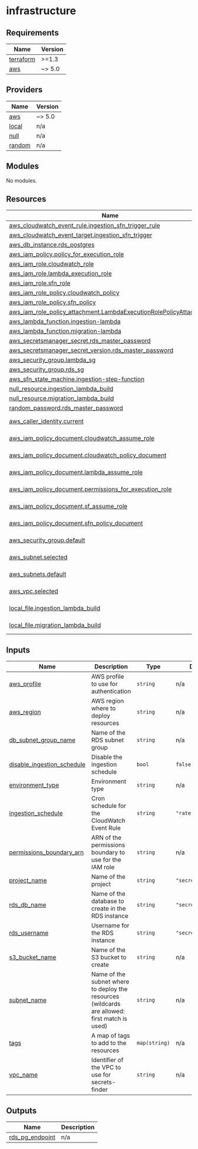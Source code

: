 # infrastructure

<!-- BEGINNING OF PRE-COMMIT-TERRAFORM DOCS HOOK -->
## Requirements

| Name | Version |
|------|---------|
| <a name="requirement_terraform"></a> [terraform](#requirement\_terraform) | >=1.3 |
| <a name="requirement_aws"></a> [aws](#requirement\_aws) | ~> 5.0 |

## Providers

| Name | Version |
|------|---------|
| <a name="provider_aws"></a> [aws](#provider\_aws) | ~> 5.0 |
| <a name="provider_local"></a> [local](#provider\_local) | n/a |
| <a name="provider_null"></a> [null](#provider\_null) | n/a |
| <a name="provider_random"></a> [random](#provider\_random) | n/a |

## Modules

No modules.

## Resources

| Name | Type |
|------|------|
| [aws_cloudwatch_event_rule.ingestion_sfn_trigger_rule](https://registry.terraform.io/providers/hashicorp/aws/latest/docs/resources/cloudwatch_event_rule) | resource |
| [aws_cloudwatch_event_target.ingestion_sfn_trigger](https://registry.terraform.io/providers/hashicorp/aws/latest/docs/resources/cloudwatch_event_target) | resource |
| [aws_db_instance.rds_postgres](https://registry.terraform.io/providers/hashicorp/aws/latest/docs/resources/db_instance) | resource |
| [aws_iam_policy.policy_for_execution_role](https://registry.terraform.io/providers/hashicorp/aws/latest/docs/resources/iam_policy) | resource |
| [aws_iam_role.cloudwatch_role](https://registry.terraform.io/providers/hashicorp/aws/latest/docs/resources/iam_role) | resource |
| [aws_iam_role.lambda_execution_role](https://registry.terraform.io/providers/hashicorp/aws/latest/docs/resources/iam_role) | resource |
| [aws_iam_role.sfn_role](https://registry.terraform.io/providers/hashicorp/aws/latest/docs/resources/iam_role) | resource |
| [aws_iam_role_policy.cloudwatch_policy](https://registry.terraform.io/providers/hashicorp/aws/latest/docs/resources/iam_role_policy) | resource |
| [aws_iam_role_policy.sfn_policy](https://registry.terraform.io/providers/hashicorp/aws/latest/docs/resources/iam_role_policy) | resource |
| [aws_iam_role_policy_attachment.LambdaExecutionRolePolicyAttachment](https://registry.terraform.io/providers/hashicorp/aws/latest/docs/resources/iam_role_policy_attachment) | resource |
| [aws_lambda_function.ingestion-lambda](https://registry.terraform.io/providers/hashicorp/aws/latest/docs/resources/lambda_function) | resource |
| [aws_lambda_function.migration-lambda](https://registry.terraform.io/providers/hashicorp/aws/latest/docs/resources/lambda_function) | resource |
| [aws_secretsmanager_secret.rds_master_password](https://registry.terraform.io/providers/hashicorp/aws/latest/docs/resources/secretsmanager_secret) | resource |
| [aws_secretsmanager_secret_version.rds_master_password](https://registry.terraform.io/providers/hashicorp/aws/latest/docs/resources/secretsmanager_secret_version) | resource |
| [aws_security_group.lambda_sg](https://registry.terraform.io/providers/hashicorp/aws/latest/docs/resources/security_group) | resource |
| [aws_security_group.rds_sg](https://registry.terraform.io/providers/hashicorp/aws/latest/docs/resources/security_group) | resource |
| [aws_sfn_state_machine.ingestion-step-function](https://registry.terraform.io/providers/hashicorp/aws/latest/docs/resources/sfn_state_machine) | resource |
| [null_resource.ingestion_lambda_build](https://registry.terraform.io/providers/hashicorp/null/latest/docs/resources/resource) | resource |
| [null_resource.migration_lambda_build](https://registry.terraform.io/providers/hashicorp/null/latest/docs/resources/resource) | resource |
| [random_password.rds_master_password](https://registry.terraform.io/providers/hashicorp/random/latest/docs/resources/password) | resource |
| [aws_caller_identity.current](https://registry.terraform.io/providers/hashicorp/aws/latest/docs/data-sources/caller_identity) | data source |
| [aws_iam_policy_document.cloudwatch_assume_role](https://registry.terraform.io/providers/hashicorp/aws/latest/docs/data-sources/iam_policy_document) | data source |
| [aws_iam_policy_document.cloudwatch_policy_document](https://registry.terraform.io/providers/hashicorp/aws/latest/docs/data-sources/iam_policy_document) | data source |
| [aws_iam_policy_document.lambda_assume_role](https://registry.terraform.io/providers/hashicorp/aws/latest/docs/data-sources/iam_policy_document) | data source |
| [aws_iam_policy_document.permissions_for_execution_role](https://registry.terraform.io/providers/hashicorp/aws/latest/docs/data-sources/iam_policy_document) | data source |
| [aws_iam_policy_document.sf_assume_role](https://registry.terraform.io/providers/hashicorp/aws/latest/docs/data-sources/iam_policy_document) | data source |
| [aws_iam_policy_document.sfn_policy_document](https://registry.terraform.io/providers/hashicorp/aws/latest/docs/data-sources/iam_policy_document) | data source |
| [aws_security_group.default](https://registry.terraform.io/providers/hashicorp/aws/latest/docs/data-sources/security_group) | data source |
| [aws_subnet.selected](https://registry.terraform.io/providers/hashicorp/aws/latest/docs/data-sources/subnet) | data source |
| [aws_subnets.default](https://registry.terraform.io/providers/hashicorp/aws/latest/docs/data-sources/subnets) | data source |
| [aws_vpc.selected](https://registry.terraform.io/providers/hashicorp/aws/latest/docs/data-sources/vpc) | data source |
| [local_file.ingestion_lambda_build](https://registry.terraform.io/providers/hashicorp/local/latest/docs/data-sources/file) | data source |
| [local_file.migration_lambda_build](https://registry.terraform.io/providers/hashicorp/local/latest/docs/data-sources/file) | data source |

## Inputs

| Name | Description | Type | Default | Required |
|------|-------------|------|---------|:--------:|
| <a name="input_aws_profile"></a> [aws\_profile](#input\_aws\_profile) | AWS profile to use for authentication | `string` | n/a | yes |
| <a name="input_aws_region"></a> [aws\_region](#input\_aws\_region) | AWS region where to deploy resources | `string` | n/a | yes |
| <a name="input_db_subnet_group_name"></a> [db\_subnet\_group\_name](#input\_db\_subnet\_group\_name) | Name of the RDS subnet group | `string` | n/a | yes |
| <a name="input_disable_ingestion_schedule"></a> [disable\_ingestion\_schedule](#input\_disable\_ingestion\_schedule) | Disable the ingestion schedule | `bool` | `false` | no |
| <a name="input_environment_type"></a> [environment\_type](#input\_environment\_type) | Environment type | `string` | n/a | yes |
| <a name="input_ingestion_schedule"></a> [ingestion\_schedule](#input\_ingestion\_schedule) | Cron schedule for the CloudWatch Event Rule | `string` | `"rate(24 hours)"` | no |
| <a name="input_permissions_boundary_arn"></a> [permissions\_boundary\_arn](#input\_permissions\_boundary\_arn) | ARN of the permissions boundary to use for the IAM role | `string` | n/a | yes |
| <a name="input_project_name"></a> [project\_name](#input\_project\_name) | Name of the project | `string` | `"secrets-finder"` | no |
| <a name="input_rds_db_name"></a> [rds\_db\_name](#input\_rds\_db\_name) | Name of the database to create in the RDS instance | `string` | `"secrets_finder"` | no |
| <a name="input_rds_username"></a> [rds\_username](#input\_rds\_username) | Username for the RDS instance | `string` | `"secrets_finder"` | no |
| <a name="input_s3_bucket_name"></a> [s3\_bucket\_name](#input\_s3\_bucket\_name) | Name of the S3 bucket to create | `string` | n/a | yes |
| <a name="input_subnet_name"></a> [subnet\_name](#input\_subnet\_name) | Name of the subnet where to deploy the resources (wildcards are allowed: first match is used) | `string` | n/a | yes |
| <a name="input_tags"></a> [tags](#input\_tags) | A map of tags to add to the resources | `map(string)` | n/a | yes |
| <a name="input_vpc_name"></a> [vpc\_name](#input\_vpc\_name) | Identifier of the VPC to use for secrets-finder | `string` | n/a | yes |

## Outputs

| Name | Description |
|------|-------------|
| <a name="output_rds_pg_endpoint"></a> [rds\_pg\_endpoint](#output\_rds\_pg\_endpoint) | n/a |
<!-- END OF PRE-COMMIT-TERRAFORM DOCS HOOK -->
